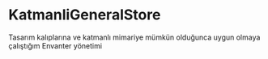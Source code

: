 # KatmanliGeneralStore
Tasarım kalıplarına ve katmanlı mimariye mümkün olduğunca uygun olmaya çalıştığım Envanter yönetimi
